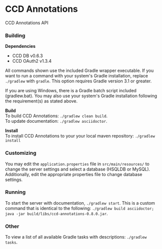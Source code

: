 # CCD Annotations

CCD Annotations API

### Building
__Dependencies__    
- CCD DB v0.6.3
- CCD OAuth2 v1.3.4

All commands shown use the included Gradle wrapper executable. If you want to run a command with your system's Gradle installation, replace `./gradlew` with `gradle`. This option requires Gradle version 3.1 or greater.

If you are using Windows, there is a Gradle batch script included (gradlew.bat). You may also use your system's Gradle installation following the requirement(s) as stated above.

__Build__    
To build CCD Annotations: `./gradlew clean build`.    
To update documentation: `./gradlew asciidoctor`.

__Install__    
To install CCD Annotations to your your local maven repository: `./gradlew install`

### Customizing
You may edit the `application.properties` file in `src/main/resources/` to change the server settings and select a database (HSQLDB or MySQL). Additionally, edit the appropriate properties file to change database settings.

### Running
To start the server with documentation, `./gradlew start`. This is a custom command that is identical to the following: `./gradlew build asciidoctor; java -jar build/libs/ccd-annotations-0.8.0.jar`.

### Other
To view a list of all available Gradle tasks with descriptions: `./gradlew tasks`.

